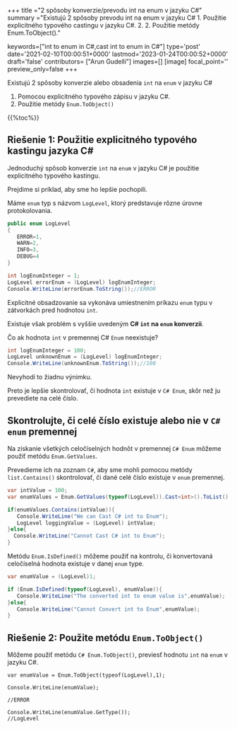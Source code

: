 +++
title   ="2 spôsoby konverzie/prevodu int na enum v jazyku C#"
summary ="Existujú 2 spôsoby prevodu int na enum v jazyku C# 1. Použitie explicitného typového castingu v jazyku C#. 2. 2. Použitie metódy Enum.ToObject()."

keywords=["int to enum in C#,cast int to enum in C#"]
type='post'
date='2021-02-10T00:00:51+0000'
lastmod='2023-01-24T00:00:52+0000'
draft='false'
contributors= ["Arun Gudelli"]
images=[]
[image]
focal_point=''
preview_only=false
+++


Existujú 2 spôsoby konverzie alebo obsadenia `int` na `enum` v jazyku C#

1. Pomocou explicitného typového zápisu v jazyku C#.
2. Použitie metódy `Enum.ToObject()` 

{{%toc%}}

## Riešenie 1: Použitie explicitného typového kastingu jazyka C#

Jednoduchý spôsob konverzie `int` na `enum` v jazyku C# je použitie explicitného typového kastingu.

Prejdime si príklad, aby sme ho lepšie pochopili.

Máme `enum` typ s názvom `LogLevel`, ktorý predstavuje rôzne úrovne protokolovania.

```csharp
public enum LogLevel
{
   ERROR=1, 
   WARN=2, 
   INFO=3, 
   DEBUG=4
}

int logEnumInteger = 1;
LogLevel errorEnum = (LogLevel) logEnumInteger;
Console.WriteLine(errorEnum.ToString());//ERROR
```

Explicitné obsadzovanie sa vykonáva umiestnením príkazu `enum` typu v zátvorkách pred hodnotou `int`.

Existuje však problém s vyššie uvedeným **C# `int` na `enum` konverzii**.

Čo ak hodnota `int` v premennej C# `Enum` neexistuje?

```csharp
int logEnumInteger = 100;
LogLevel unknownEnum = (LogLevel) logEnumInteger;
Console.WriteLine(unknownEnum.ToString());//100
```

Nevyhodí to žiadnu výnimku.

Preto je lepšie skontrolovať, či hodnota `int` existuje v `C# Enum`, skôr než ju prevediete na celé číslo.

## Skontrolujte, či celé číslo existuje alebo nie v `C# enum` premennej

Na získanie všetkých celočíselných hodnôt v premennej `C# Enum` môžeme použiť metódu `Enum.GetValues`.

Prevedieme ich na zoznam `C#`, aby sme mohli pomocou metódy `list.Contains()` skontrolovať, či dané celé číslo existuje v `enum` premennej.

```csharp
var intValue = 100;
var enumValues = Enum.GetValues(typeof(LogLevel)).Cast<int>().ToList();

if(enumValues.Contains(intValue)){
   Console.WriteLine("We can Cast C# int to Enum");  
   LogLevel loggingValue = (LogLevel) intValue;
}else{
  Console.WriteLine("Cannot Cast C# int to Enum");
}

```
Metódu `Enum.IsDefined()` môžeme použiť na kontrolu, či konvertovaná celočíselná hodnota existuje v danej `enum` type.  

```csharp
var enumValue = (LogLevel)1;

if (Enum.IsDefined(typeof(LogLevel), enumValue)){
   Console.WriteLine("The converted int to enum value is",enumValue);
}else{
   Console.WriteLine("Cannot Convert int to Enum",enumValue);
}
```


## Riešenie 2: Použite metódu `Enum.ToObject()` 

Môžeme použiť metódu `C# Enum.ToObject()`, previesť hodnotu `int` na `enum` v jazyku C#.

```
var enumValue = Enum.ToObject(typeof(LogLevel),1);

Console.WriteLine(enumValue);

//ERROR

Console.WriteLine(enumValue.GetType());
//LogLevel

```





